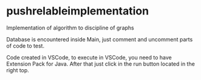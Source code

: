 # pushrelableimplementation
Implementation of algorithm to discipline of graphs

Database is encountered inside Main, just comment and uncomment parts of code to test.

Code created in VSCode, to execute in VSCode, you need to have Extension Pack for Java. After that just click in the run button located in the right top.